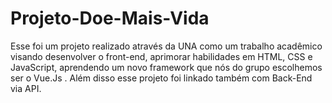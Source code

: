 # Projeto-Doe-Mais-Vida
Esse foi um projeto realizado através da UNA como um trabalho acadêmico visando desenvolver o front-end, aprimorar habilidades em HTML, CSS e JavaScript, aprendendo um novo framework que nós do grupo escolhemos ser o Vue.Js .
Além disso esse projeto foi linkado também com Back-End via API.
